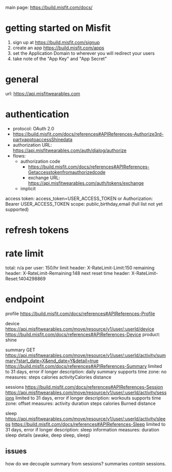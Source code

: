 
main page: https://build.misfit.com/docs/

# getting started on Misfit

1. sign up at https://build.misfit.com/signup
1. create an app https://build.misfit.com/apps
  1. set the Application Domain to wherever you will redirect your users 
  1. take note of the "App Key" and "App Secret" 
 
# general
url: https://api.misfitwearables.com

# authentication

- protocol: OAuth 2.0
- https://build.misfit.com/docs/references#APIReferences-Authorize3rd-partyapptoaccessShinedata
- authorization URL: https://api.misfitwearables.com/auth/dialog/authorize
- flows: 
    - authorization code
       - https://build.misfit.com/docs/references#APIReferences-Getaccesstokenfromauthorizedcode
       - exchange URL: https://api.misfitwearables.com/auth/tokens/exchange
    - implicit
       
access token: access_token=USER_ACCESS_TOKEN or Authorization: Bearer USER_ACCESS_TOKEN
scope: public,birthday,email (full list not yet supported)

# refresh tokens

# rate limit

total: n/a
per user: 150/hr
limit header: X-RateLimit-Limit:150
remaining header: X-RateLimit-Remaining:148
next reset time header: X-RateLimit-Reset:1404298869

# endpoint

profile
https://build.misfit.com/docs/references#APIReferences-Profile

device
https://api.misfitwearables.com/move/resource/v1/user/:userId/device
https://build.misfit.com/docs/references#APIReferences-Device
product:
    shine

summary
GET https://api.misfitwearables.com/move/resource/v1/user/:userId/activity/summary?start_date=X&end_date=Y&detail=true
https://build.misfit.com/docs/references#APIReferences-Summary
limited to 31 days, error if longer
description: daily summary
supports time zone: no
measures:
    steps
    calories
    activityCalories
    distance

sessions
https://build.misfit.com/docs/references#APIReferences-Session
https://api.misfitwearables.com/move/resource/v1/user/:userId/activity/sessions
limited to 31 days, error if longer
description: workouts
supports time zone: offset
measures:
    activity
    duration
    steps
    calories Burned
    distance
    
sleep
https://api.misfitwearables.com/move/resource/v1/user/:userId/activity/sleeps
https://build.misfit.com/docs/references#APIReferences-Sleep
limited to 31 days, error if longer
description: sleep information
measures:
    duration
    sleep details (awake, deep sleep, sleep)

## issues

how do we decouple summary from sessions?
summaries *contain* sessions. 

